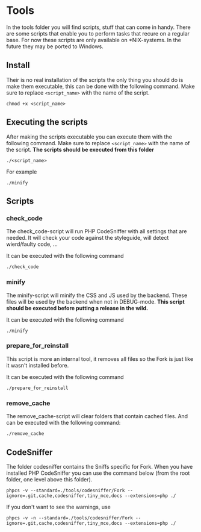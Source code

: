 # Tools
In the tools folder you will find scripts, stuff that can come in handy.
There are some scripts that enable you to perform tasks that recure on a regular base. For now these scripts are only available on *NIX-systems. In the future they may be ported to Windows.

## Install
Their is no real installation of the scripts the only thing you should do is make them executable, this can be done with the following command. Make sure to replace `<script_name>` with the name of the script.

	chmod +x <script_name>

## Executing the scripts
After making the scripts executable you can execute them with the following command. Make sure to replace `<script_name>` with the name of the script. **The scripts should be executed from this folder**

	./<script_name>
	
For example

	./minify

## Scripts

### check_code
The check_code-script will run PHP CodeSniffer with all settings that are needed. It will check your code against the styleguide, will detect wierd/faulty code, ...

It can be executed with the following command

	./check_code

### minify
The minify-script will minify the CSS and JS used by the backend. These files will be used by the backend when not in DEBUG-mode.
**This script should be executed before putting a release in the wild.**

It can be executed with the following command

	./minify

### prepare_for_reinstall
This script is more an internal tool, it removes all files so the Fork is just like it wasn't installed before.

It can be executed with the following command

	./prepare_for_reinstall

### remove_cache
The remove_cache-script will clear folders that contain cached files. And can be executed with the following command:

	./remove_cache
	
## CodeSniffer
The folder codesniffer contains the Sniffs specific for Fork. When you have installed PHP CodeSniffer you can use the command below (from the root folder, one level above this folder).

	phpcs -v --standard=./tools/codesniffer/Fork --ignore=.git,cache,codesniffer,tiny_mce,docs --extensions=php ./
	
If you don't want to see the warnings, use

	phpcs -v -n --standard=./tools/codesniffer/Fork --ignore=.git,cache,codesniffer,tiny_mce,docs --extensions=php ./
